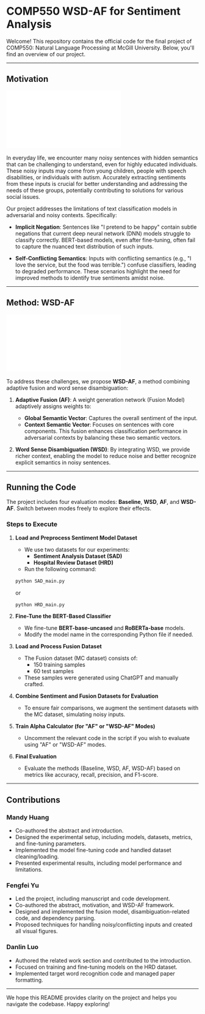 # COMP550 WSD-AF for Sentiment Analysis

Welcome! This repository contains the official code for the final project of COMP550: Natural Language Processing at McGill University. Below, you'll find an overview of our project.

---

## Motivation

![Motivation](src/motivation.pdf)

In everyday life, we encounter many noisy sentences with hidden semantics that can be challenging to understand, even for highly educated individuals. These noisy inputs may come from young children, people with speech disabilities, or individuals with autism. Accurately extracting sentiments from these inputs is crucial for better understanding and addressing the needs of these groups, potentially contributing to solutions for various social issues.

Our project addresses the limitations of text classification models in adversarial and noisy contexts. Specifically:

- **Implicit Negation**: Sentences like "I pretend to be happy" contain subtle negations that current deep neural network (DNN) models struggle to classify correctly. BERT-based models, even after fine-tuning, often fail to capture the nuanced text distribution of such inputs.

- **Self-Conflicting Semantics**: Inputs with conflicting semantics (e.g., "I love the service, but the food was terrible.") confuse classifiers, leading to degraded performance. These scenarios highlight the need for improved methods to identify true sentiments amidst noise.

---

## Method: WSD-AF

![WSD-AF Framework](src/framework.pdf)

To address these challenges, we propose **WSD-AF**, a method combining adaptive fusion and word sense disambiguation:

1. **Adaptive Fusion (AF)**: A weight generation network (Fusion Model) adaptively assigns weights to:
   - **Global Semantic Vector**: Captures the overall sentiment of the input.
   - **Context Semantic Vector**: Focuses on sentences with core components.
   This fusion enhances classification performance in adversarial contexts by balancing these two semantic vectors.

2. **Word Sense Disambiguation (WSD)**: By integrating WSD, we provide richer context, enabling the model to reduce noise and better recognize explicit semantics in noisy sentences.

---

## Running the Code

The project includes four evaluation modes: **Baseline**, **WSD**, **AF**, and **WSD-AF**. Switch between modes freely to explore their effects.

### Steps to Execute

1. **Load and Preprocess Sentiment Model Dataset**
    - We use two datasets for our experiments:
        - **Sentiment Analysis Dataset (SAD)**
        - **Hospital Review Dataset (HRD)**
    - Run the following command:
    ```bash
    python SAD_main.py
    ```
    or
    ```bash
    python HRD_main.py
    ```

2. **Fine-Tune the BERT-Based Classifier**
    - We fine-tune **BERT-base-uncased** and **RoBERTa-base** models.
    - Modify the model name in the corresponding Python file if needed.

3. **Load and Process Fusion Dataset**
    - The Fusion dataset (MC dataset) consists of:
        - 150 training samples
        - 60 test samples
    - These samples were generated using ChatGPT and manually crafted.

4. **Combine Sentiment and Fusion Datasets for Evaluation**
    - To ensure fair comparisons, we augment the sentiment datasets with the MC dataset, simulating noisy inputs.

5. **Train Alpha Calculator (for "AF" or "WSD-AF" Modes)**
    - Uncomment the relevant code in the script if you wish to evaluate using "AF" or "WSD-AF" modes.

6. **Final Evaluation**
    - Evaluate the methods (Baseline, WSD, AF, WSD-AF) based on metrics like accuracy, recall, precision, and F1-score.

---

## Contributions

### Mandy Huang
- Co-authored the abstract and introduction.
- Designed the experimental setup, including models, datasets, metrics, and fine-tuning parameters.
- Implemented the model fine-tuning code and handled dataset cleaning/loading.
- Presented experimental results, including model performance and limitations.

### Fengfei Yu
- Led the project, including manuscript and code development.
- Co-authored the abstract, motivation, and WSD-AF framework.
- Designed and implemented the fusion model, disambiguation-related code, and dependency parsing.
- Proposed techniques for handling noisy/conflicting inputs and created all visual figures.

### Danlin Luo
- Authored the related work section and contributed to the introduction.
- Focused on training and fine-tuning models on the HRD dataset.
- Implemented target word recognition code and managed paper formatting.

---

We hope this README provides clarity on the project and helps you navigate the codebase. Happy exploring!
